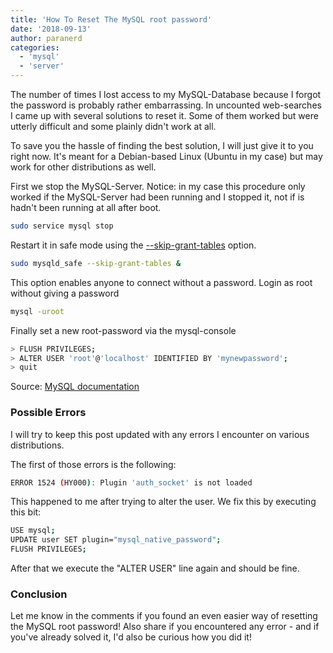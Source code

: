 ```yaml
---
title: 'How To Reset The MySQL root password'
date: '2018-09-13'
author: paranerd
categories:
  - 'mysql'
  - 'server'
---
```


The number of times I lost access to my MySQL-Database because I forgot the password is probably rather embarrassing. In uncounted web-searches I came up with several solutions to reset it. Some of them worked but were utterly difficult and some plainly didn't work at all.

To save you the hassle of finding the best solution, I will just give it to you right now. It's meant for a Debian-based Linux (Ubuntu in my case) but may work for other distributions as well.

First we stop the MySQL-Server. Notice: in my case this procedure only worked if the MySQL-Server had been running and I stopped it, not if is hadn't been running at all after boot.

```bash { linenos=table }
sudo service mysql stop
```

Restart it in safe mode using the [\--skip-grant-tables](https://dev.mysql.com/doc/refman/8.0/en/server-options.html#option_mysqld_skip-grant-tables) option.

```bash { linenos=table }
sudo mysqld_safe --skip-grant-tables &
```

This option enables anyone to connect without a password. Login as root without giving a password

```bash { linenos=table }
mysql -uroot
```

Finally set a new root-password via the mysql-console

```bash
> FLUSH PRIVILEGES;
> ALTER USER 'root'@'localhost' IDENTIFIED BY 'mynewpassword';
> quit
```

Source: [MySQL documentation](https://dev.mysql.com/doc/refman/8.0/en/resetting-permissions.html)

### Possible Errors

I will try to keep this post updated with any errors I encounter on various distributions.

The first of those errors is the following:

```bash { linenos=table }
ERROR 1524 (HY000): Plugin 'auth_socket' is not loaded
```

This happened to me after trying to alter the user. We fix this by executing this bit:

```bash { linenos=table }
USE mysql;
UPDATE user SET plugin="mysql_native_password";
FLUSH PRIVILEGES;
```

After that we execute the "ALTER USER" line again and should be fine.

### Conclusion

Let me know in the comments if you found an even easier way of resetting the MySQL root password! Also share if you encountered any error - and if you've already solved it, I'd also be curious how you did it!
